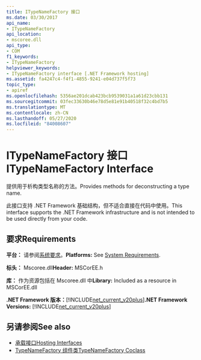 ```yaml
---
title: ITypeNameFactory 接口
ms.date: 03/30/2017
api_name:
- ITypeNameFactory
api_location:
- mscoree.dll
api_type:
- COM
f1_keywords:
- ITypeNameFactory
helpviewer_keywords:
- ITypeNameFactory interface [.NET Framework hosting]
ms.assetid: fa4247c4-f4f1-4855-9241-e04d737f5f73
topic_type:
- apiref
ms.openlocfilehash: 5356ae201dcab423bcb9539031a1a61d23cbb131
ms.sourcegitcommit: 03fec33630b46e78d5e81e91b40518f32c4bd7b5
ms.translationtype: MT
ms.contentlocale: zh-CN
ms.lasthandoff: 05/27/2020
ms.locfileid: "84008607"
---
```

# <a name="itypenamefactory-interface"></a><span data-ttu-id="6a317-102">ITypeNameFactory 接口</span><span class="sxs-lookup"><span data-stu-id="6a317-102">ITypeNameFactory Interface</span></span>
<span data-ttu-id="6a317-103">提供用于析构类型名称的方法。</span><span class="sxs-lookup"><span data-stu-id="6a317-103">Provides methods for deconstructing a type name.</span></span>  
  
 <span data-ttu-id="6a317-104">此接口支持 .NET Framework 基础结构，但不适合直接在代码中使用。</span><span class="sxs-lookup"><span data-stu-id="6a317-104">This interface supports the .NET Framework infrastructure and is not intended to be used directly from your code.</span></span>  
  
## <a name="requirements"></a><span data-ttu-id="6a317-105">要求</span><span class="sxs-lookup"><span data-stu-id="6a317-105">Requirements</span></span>  
 <span data-ttu-id="6a317-106">**平台：** 请参阅[系统要求](../../get-started/system-requirements.md)。</span><span class="sxs-lookup"><span data-stu-id="6a317-106">**Platforms:** See [System Requirements](../../get-started/system-requirements.md).</span></span>  
  
 <span data-ttu-id="6a317-107">**标头：** Mscoree.dll</span><span class="sxs-lookup"><span data-stu-id="6a317-107">**Header:** MSCorEE.h</span></span>  
  
 <span data-ttu-id="6a317-108">**库：** 作为资源包括在 Mscoree.dll 中</span><span class="sxs-lookup"><span data-stu-id="6a317-108">**Library:** Included as a resource in MSCorEE.dll</span></span>  
  
 <span data-ttu-id="6a317-109">**.NET Framework 版本：**[!INCLUDE[net_current_v20plus](../../../../includes/net-current-v20plus-md.md)]</span><span class="sxs-lookup"><span data-stu-id="6a317-109">**.NET Framework Versions:** [!INCLUDE[net_current_v20plus](../../../../includes/net-current-v20plus-md.md)]</span></span>  
  
## <a name="see-also"></a><span data-ttu-id="6a317-110">另请参阅</span><span class="sxs-lookup"><span data-stu-id="6a317-110">See also</span></span>

- [<span data-ttu-id="6a317-111">承载接口</span><span class="sxs-lookup"><span data-stu-id="6a317-111">Hosting Interfaces</span></span>](hosting-interfaces.md)
- [<span data-ttu-id="6a317-112">TypeNameFactory 组件类</span><span class="sxs-lookup"><span data-stu-id="6a317-112">TypeNameFactory Coclass</span></span>](typenamefactory-coclass.md)
